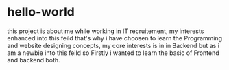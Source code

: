 # hello-world
this project is about me
while working in IT recruitement, my interests enhanced into this feild that's why i have choosen to learn the Programming and website designing concepts, my core interests is in in Backend but as i am a newbie into this feild so Firstly i wanted to learn the basic of Frontend and backend both.